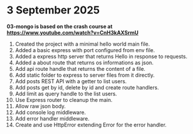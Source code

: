 # 3 September 2025

**03-mongo is based on the crash course at https://www.youtube.com/watch?v=CnH3kAXSrmU**

1. Created the project with a minimal hello world main file.
2. Added a basic express with port configured from env file.
3. Added a express http server that returns Hello in response to requests.
4. Added a about route that returns os informations as json.
5. Add api route handle that returns the content of a file.
6. Add static folder to express to server files from it directly.
7. Add posts REST API with a getter to list users.
8. Add posts get by id, delete by id and create route handlers.
9. Add limit as query handle to the list users.
10. Use Express router to cleanup the main.
11. Allow raw json body.
12. Add console log middleware.
13. Add error handler middleware.
14. Create and use HttpError extending Error for the error handler.